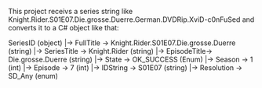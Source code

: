 This project receivs a series string like
Knight.Rider.S01E07.Die.grosse.Duerre.German.DVDRip.XviD-c0nFuSed
and converts it to a C# object like that:

SeriesID (object)
|-> FullTitle   -> Knight.Rider.S01E07.Die.grosse.Duerre (string)
|-> SeriesTitle -> Knight.Rider (string)
|-> EpisodeTitle-> Die.grosse.Duerre (string)
|-> State       -> OK_SUCCESS (Enum)
|-> Season      -> 1 (int)
|-> Episode     -> 7 (int)
|-> IDString    -> S01E07 (string)
|-> Resolution  -> SD_Any (enum)